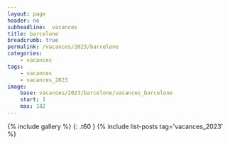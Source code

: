 ```yaml
---
layout: page
header: no
subheadline:  vacances
title: barcelone
breadcrumb: true
permalink: /vacances/2023/barcelone
categories:
    - vacances
tags:
    - vacances
    - vacances_2023
image:
    base: vacances/2023/barcelone/vacances_barcelone
    start: 1
    max: 182
---
```

{% include gallery %}
{: .t60 }
{% include list-posts tag='vacances_2023' %}
